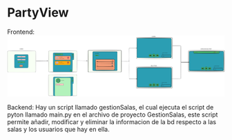 # PartyView

Frontend:
![Frontend de la aplicación](assets/images/Frontend.png)

Backend: 
Hay un script llamado gestionSalas, el cual ejecuta el script de pyton llamado main.py en el archivo de proyecto GestionSalas, este script permite añadir, modificar y eliminar la informacion de la bd respecto a las salas y los usuarios que hay en ella.
